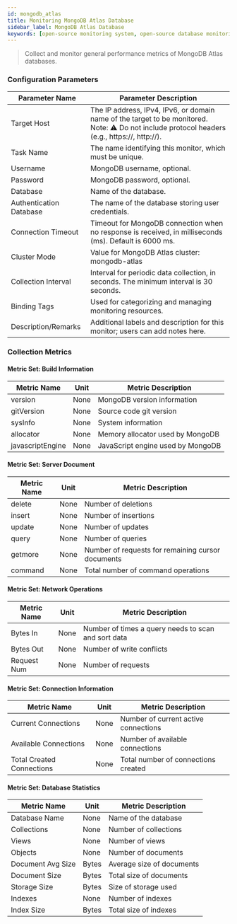 ```yaml
---
id: mongodb_atlas
title: Monitoring MongoDB Atlas Database
sidebar_label: MongoDB Atlas Database
keywords: [open-source monitoring system, open-source database monitoring, MongoDB Atlas database monitoring]
---
```

> Collect and monitor general performance metrics of MongoDB Atlas databases.

### Configuration Parameters


| Parameter Name          | Parameter Description                                                                                                                           |
| ----------------------- | ----------------------------------------------------------------------------------------------------------------------------------------------- |
| Target Host             | The IP address, IPv4, IPv6, or domain name of the target to be monitored. Note: ⚠️ Do not include protocol headers (e.g., https://, http://). |
| Task Name               | The name identifying this monitor, which must be unique.                                                                                        |
| Username                | MongoDB username, optional.                                                                                                                     |
| Password                | MongoDB password, optional.                                                                                                                     |
| Database                | Name of the database.                                                                                                                           |
| Authentication Database | The name of the database storing user credentials.                                                                                              |
| Connection Timeout      | Timeout for MongoDB connection when no response is received, in milliseconds (ms). Default is 6000 ms.                                          |
| Cluster Mode            | Value for MongoDB Atlas cluster: mongodb-atlas                                                                                                  |
| Collection Interval     | Interval for periodic data collection, in seconds. The minimum interval is 30 seconds.                                                          |
| Binding Tags            | Used for categorizing and managing monitoring resources.                                                                                        |
| Description/Remarks     | Additional labels and description for this monitor; users can add notes here.                                                                   |

### Collection Metrics

#### Metric Set: Build Information


| Metric Name      | Unit | Metric Description                |
| ---------------- | ---- | --------------------------------- |
| version          | None | MongoDB version information       |
| gitVersion       | None | Source code git version           |
| sysInfo          | None | System information                |
| allocator        | None | Memory allocator used by MongoDB  |
| javascriptEngine | None | JavaScript engine used by MongoDB |

#### Metric Set: Server Document


| Metric Name | Unit | Metric Description                                |
| ----------- | ---- | ------------------------------------------------- |
| delete      | None | Number of deletions                               |
| insert      | None | Number of insertions                              |
| update      | None | Number of updates                                 |
| query       | None | Number of queries                                 |
| getmore     | None | Number of requests for remaining cursor documents |
| command     | None | Total number of command operations                |

#### Metric Set: Network Operations


| Metric Name | Unit | Metric Description                                  |
| ----------- | ---- | --------------------------------------------------- |
| Bytes In    | None | Number of times a query needs to scan and sort data |
| Bytes Out   | None | Number of write conflicts                           |
| Request Num | None | Number of requests                                  |

#### Metric Set: Connection Information


| Metric Name               | Unit | Metric Description                   |
| ------------------------- | ---- | ------------------------------------ |
| Current Connections       | None | Number of current active connections |
| Available Connections     | None | Number of available connections      |
| Total Created Connections | None | Total number of connections created  |

#### Metric Set: Database Statistics


| Metric Name       | Unit  | Metric Description        |
| ----------------- | ----- | ------------------------- |
| Database Name     | None  | Name of the database      |
| Collections       | None  | Number of collections     |
| Views             | None  | Number of views           |
| Objects           | None  | Number of documents       |
| Document Avg Size | Bytes | Average size of documents |
| Document Size     | Bytes | Total size of documents   |
| Storage Size      | Bytes | Size of storage used      |
| Indexes           | None  | Number of indexes         |
| Index Size        | Bytes | Total size of indexes     |
